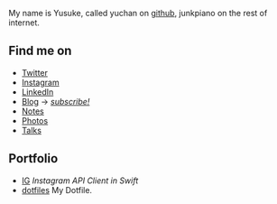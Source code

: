 <!-- ## Welcome to GitHub Pages

You can use the [editor on GitHub](https://github.com/yuchan/yuchan.github.io/edit/master/index.md) to maintain and preview the content for your website in Markdown files.

Whenever you commit to this repository, GitHub Pages will run [Jekyll](https://jekyllrb.com/) to rebuild the pages in your site, from the content in your Markdown files.

### Markdown

Markdown is a lightweight and easy-to-use syntax for styling your writing. It includes conventions for

```markdown
Syntax highlighted code block

# Header 1
## Header 2
### Header 3

- Bulleted
- List

1. Numbered
2. List

**Bold** and _Italic_ and `Code` text

[Link](url) and ![Image](src)
```

For more details see [GitHub Flavored Markdown](https://guides.github.com/features/mastering-markdown/).

### Jekyll Themes

Your Pages site will use the layout and styles from the Jekyll theme you have selected in your [repository settings](https://github.com/yuchan/yuchan.github.io/settings). The name of this theme is saved in the Jekyll `_config.yml` configuration file.

### Support or Contact

Having trouble with Pages? Check out our [documentation](https://help.github.com/categories/github-pages-basics/) or [contact support](https://github.com/contact) and we’ll help you sort it out.
 -->

My name is Yusuke, called yuchan on [github](https://github.com/yuchan), junkpiano on the rest of internet.

## Find me on 

- [Twitter](https://twitter.com/junkpiano)
- [Instagram](https://instagram.com/junkpiano)
- [LinkedIn](https://www.linkedin.com/in/yusukeohashi)
- [Blog](/blog) -> *[subscribe!](https://blog.junkpiano.me/feed/)*
- [Notes](/notes)
- [Photos](https://500px.com/junkpiano)
- [Talks](/talks)

## Portfolio

- [IG](/IG) *Instagram API Client in Swift*
- [dotfiles](/dotfiles) My Dotfile.
